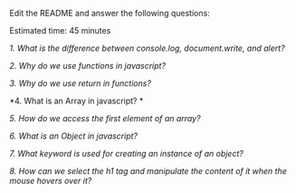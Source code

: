 Edit the README and answer the following questions:

Estimated time: 45 minutes

*1. What is the difference between console.log, document.write, and alert?*

*2. Why do we use functions in javascript?*

*3. Why do we use return in functions?*

*4. What is an Array in javascript? *
	
*5. How do we access the first element of an array?*

*6. What is an Object in javascript?*

*7. What keyword is used for creating an instance of an object?*

*8. How can we select the h1 tag and manipulate the content of it when the mouse hovers over it?*